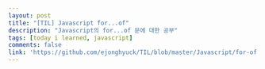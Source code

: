 ```yaml
---
layout: post
title: "[TIL] Javascript for...of"
description: "Javascript의 for...of 문에 대한 공부"
tags: [today i learned, javascript]
comments: false
link: 'https://github.com/ejonghyuck/TIL/blob/master/Javascript/for-of.md'
---
```

